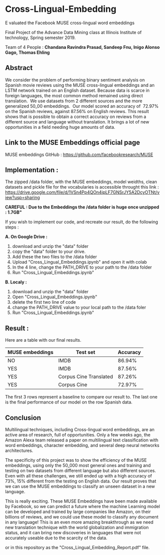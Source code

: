 # Cross-Lingual-Embedding
E​ valuated the Facebook MUSE cross-lingual word embeddings

Final Project of the Advance Data Mining class at Illinois Institute of technology, Spring semester 2019.

Team of 4 People : **Chandana Ravindra Prasad, Sandeep Fnu, Inigo Alonso Gago, Thomas Ehling**

## Abstract

We consider the problem of performing binary sentiment analysis on Spanish movie reviews using the MUSE
cross-lingual embeddings and an LSTM network trained on an English dataset. Because data is scarce in foreign
languages, the most common method remained using direct translation. ​ We use datasets from 2 different
sources and the more generalized 50_00 embeddings. ​ Our model scored an accuracy of ​ 72.97% on the
Spanish reviews, against 87.56% on English reviews. This result shows that is possible to obtain a
correct accuracy on reviews from a different source and language without translation. It brings a lot of
new opportunities in a field needing huge amounts of data.

## Link to the MUSE Embeddings official page
MUSE embeddings GitHub :
https://github.com/facebookresearch/MUSE

## Implementation :

The zipped /data folder, with the MUSE embeddings, model weidths, clean datasets and pickle file for the vocabularies is accessible throught this link : https://drive.google.com/file/d/1VSn4Pp4QOn4ipLF7GNSrJY5A2DcyOTNt/view?usp=sharing

**CAREFUL : Due to the Embeddings the /data folder is huge once unzipped : 1.7GB"**

If you wish to implement our code, and recreate our result, do the following steps :

**A. On Google Drive :**
  1. download and unzip the "data" folder
  2. copy the "data" folder to your drive.
  3. Add these the two files to the /data folder
  4. Upload "Cross_Lingual_Embeddings.ipynb" and open it with colab
  5. In the 4 line, change the PATH_DRIVE to your path to the /data folder
  6. Run "Cross_Lingual_Embeddings.ipynb"

**B. Localy :**
  1. download and unzip the "data" folder
  2. Open "Cross_Lingual_Embeddings.ipynb"
  3. delete the first two line of code
  4. change the PATH_DRIVE value to your local path to the /data foler
  5. Run "Cross_Lingual_Embeddings.ipynb"

## Result :

Here are a table with our final results.

| MUSE embeddings  |  Test set | Accuracy  |
|---|---|---|
| NO  | IMDB  | 86.94%  |
| YES  | IMDB  | 87.56%  |
| YES  | Corpus Cine Translated  |  87.26% |
| YES  |  Corpus Cine | 72.97%  |

The first 3 rows represent a baseline to compare our result to.
The last one is the final performance of our model on the row Spanish data.

## Conclusion

Multilingual techniques, including Cross-lingual word embeddings, are an active area of research, full of opportunities. Only a few weeks ago, the Amazon Alexa team released a paper on multilingual text classification with word embeddings, character embedding, and several deep neural networks architectures.

The specificity of this project was to show the efficiency of the MUSE embeddings, using only the 50_000 most general ones and training and testing on two datasets from different language but also different sources.  Even with all these challenges, we still ended up with a high accuracy of 73%, 15% different from the testing on English data. Our result proves that we can use the MUSE embeddings to classify an unseen dataset in a new language.
  
This is really exciting. These MUSE Embeddings have been made available by Facebook, so we can predict a future where the machine Learning model can be developed and trained by large companies like Amazon, on their billions of reviews, and we could use these model to classify any document in any language! This is an even more amazing breakthrough as we need new translation technique with the world globalization and immigration status, and it can bring new discoveries in languages that were not accurately useable due to the scarcity of the data.




or in this repository as the "Cross_Lingual_Embedding_Report.pdf" file.


